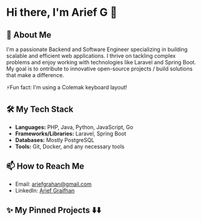 
<!--
**SwanVods/SwanVods** is a ✨ _special_ ✨ repository because its `README.md` (this file) appears on your GitHub profile.

Here are some ideas to get you started:

- 🔭 I’m currently working on ...
- 🌱 I’m currently learning ...
- 👯 I’m looking to collaborate on ...
- 🤔 I’m looking for help with ...
- 💬 Ask me about ...
- 📫 How to reach me: ...
- 😄 Pronouns: ...
- ⚡ Fun fact: ...
-->

# Hi there, I'm Arief G 👋

## 🚀 About Me
I'm a passionate Backend and Software Engineer specializing in building scalable and efficient web applications. I thrive on tackling complex problems and enjoy working with technologies like Laravel and Spring Boot. My goal is to ontribute to innovative open-source projects / build solutions that make a difference.

⚡Fun fact: I'm using a Colemak keyboard layout!

## 🛠️ My Tech Stack
* **Languages:** PHP, Java, Python, JavaScript, Go
* **Frameworks/Libraries:** Laravel, Spring Boot
* **Databases:** Mostly PostgreSQL
* **Tools:** Git, Docker, and any necessary tools 
<!--
## 📈 My GitHub Stats
[![Arief's GitHub stats](https://github-readme-stats.vercel.app/api?username=ariefgrahan&show_icons=true&theme=radical)](https://github.com/anuraghazra/github-readme-stats)
[![Top Langs](https://github-readme-stats.vercel.app/api/top-langs/?username=ariefgrahan&layout=compact&theme=radical)](https://github.com/anuraghazra/github-readme-stats)
-->
## 📫 How to Reach Me
* Email: ariefgrahan@gmail.com
* LinkedIn: [Arief Graifhan](https://www.linkedin.com/in/arief-graifhan/)

## ✨ My Pinned Projects ⬇️⬇️
